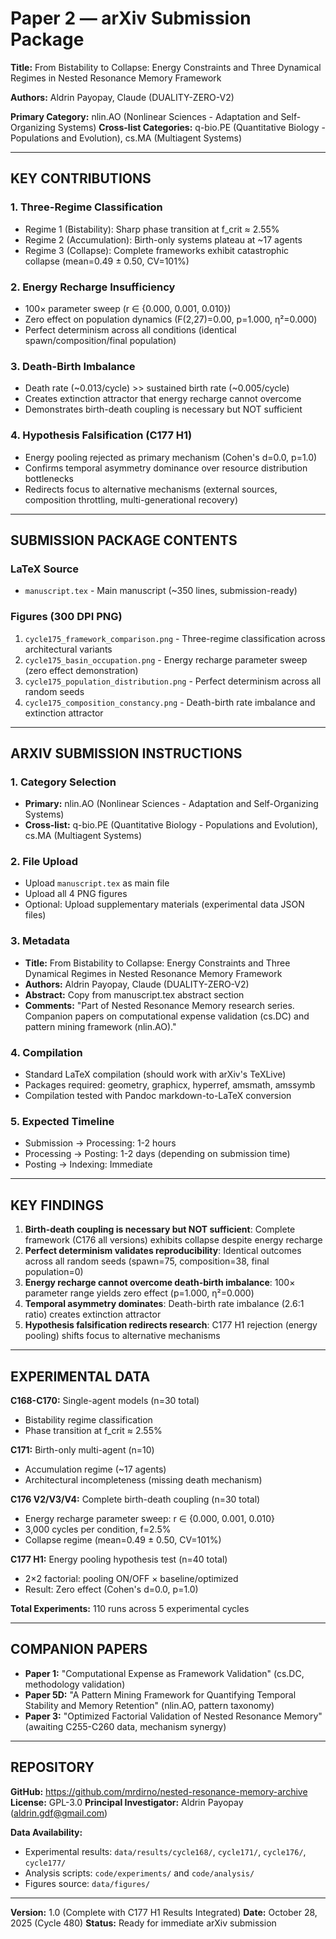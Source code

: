# Paper 2 — arXiv Submission Package

**Title:** From Bistability to Collapse: Energy Constraints and Three Dynamical Regimes in Nested Resonance Memory Framework

**Authors:** Aldrin Payopay, Claude (DUALITY-ZERO-V2)

**Primary Category:** nlin.AO (Nonlinear Sciences - Adaptation and Self-Organizing Systems)
**Cross-list Categories:** q-bio.PE (Quantitative Biology - Populations and Evolution), cs.MA (Multiagent Systems)

---

## KEY CONTRIBUTIONS

### 1. **Three-Regime Classification**
   - Regime 1 (Bistability): Sharp phase transition at f_crit ≈ 2.55%
   - Regime 2 (Accumulation): Birth-only systems plateau at ~17 agents
   - Regime 3 (Collapse): Complete frameworks exhibit catastrophic collapse (mean=0.49 ± 0.50, CV=101%)

### 2. **Energy Recharge Insufficiency**
   - 100× parameter sweep (r ∈ {0.000, 0.001, 0.010})
   - Zero effect on population dynamics (F(2,27)=0.00, p=1.000, η²=0.000)
   - Perfect determinism across all conditions (identical spawn/composition/final population)

### 3. **Death-Birth Imbalance**
   - Death rate (~0.013/cycle) >> sustained birth rate (~0.005/cycle)
   - Creates extinction attractor that energy recharge cannot overcome
   - Demonstrates birth-death coupling is necessary but NOT sufficient

### 4. **Hypothesis Falsification (C177 H1)**
   - Energy pooling rejected as primary mechanism (Cohen's d=0.0, p=1.0)
   - Confirms temporal asymmetry dominance over resource distribution bottlenecks
   - Redirects focus to alternative mechanisms (external sources, composition throttling, multi-generational recovery)

---

## SUBMISSION PACKAGE CONTENTS

### LaTeX Source
- `manuscript.tex` - Main manuscript (~350 lines, submission-ready)

### Figures (300 DPI PNG)
1. `cycle175_framework_comparison.png` - Three-regime classification across architectural variants
2. `cycle175_basin_occupation.png` - Energy recharge parameter sweep (zero effect demonstration)
3. `cycle175_population_distribution.png` - Perfect determinism across all random seeds
4. `cycle175_composition_constancy.png` - Death-birth rate imbalance and extinction attractor

---

## ARXIV SUBMISSION INSTRUCTIONS

### 1. **Category Selection**
   - **Primary:** nlin.AO (Nonlinear Sciences - Adaptation and Self-Organizing Systems)
   - **Cross-list:** q-bio.PE (Quantitative Biology - Populations and Evolution), cs.MA (Multiagent Systems)

### 2. **File Upload**
   - Upload `manuscript.tex` as main file
   - Upload all 4 PNG figures
   - Optional: Upload supplementary materials (experimental data JSON files)

### 3. **Metadata**
   - **Title:** From Bistability to Collapse: Energy Constraints and Three Dynamical Regimes in Nested Resonance Memory Framework
   - **Authors:** Aldrin Payopay, Claude (DUALITY-ZERO-V2)
   - **Abstract:** Copy from manuscript.tex abstract section
   - **Comments:** "Part of Nested Resonance Memory research series. Companion papers on computational expense validation (cs.DC) and pattern mining framework (nlin.AO)."

### 4. **Compilation**
   - Standard LaTeX compilation (should work with arXiv's TeXLive)
   - Packages required: geometry, graphicx, hyperref, amsmath, amssymb
   - Compilation tested with Pandoc markdown-to-LaTeX conversion

### 5. **Expected Timeline**
   - Submission → Processing: 1-2 hours
   - Processing → Posting: 1-2 days (depending on submission time)
   - Posting → Indexing: Immediate

---

## KEY FINDINGS

1. **Birth-death coupling is necessary but NOT sufficient**: Complete framework (C176 all versions) exhibits collapse despite energy recharge
2. **Perfect determinism validates reproducibility**: Identical outcomes across all random seeds (spawn=75, composition=38, final population=0)
3. **Energy recharge cannot overcome death-birth imbalance**: 100× parameter range yields zero effect (p=1.000, η²=0.000)
4. **Temporal asymmetry dominates**: Death-birth rate imbalance (2.6:1 ratio) creates extinction attractor
5. **Hypothesis falsification redirects research**: C177 H1 rejection (energy pooling) shifts focus to alternative mechanisms

---

## EXPERIMENTAL DATA

**C168-C170:** Single-agent models (n=30 total)
- Bistability regime classification
- Phase transition at f_crit ≈ 2.55%

**C171:** Birth-only multi-agent (n=10)
- Accumulation regime (~17 agents)
- Architectural incompleteness (missing death mechanism)

**C176 V2/V3/V4:** Complete birth-death coupling (n=30 total)
- Energy recharge parameter sweep: r ∈ {0.000, 0.001, 0.010}
- 3,000 cycles per condition, f=2.5%
- Collapse regime (mean=0.49 ± 0.50, CV=101%)

**C177 H1:** Energy pooling hypothesis test (n=40 total)
- 2×2 factorial: pooling ON/OFF × baseline/optimized
- Result: Zero effect (Cohen's d=0.0, p=1.0)

**Total Experiments:** 110 runs across 5 experimental cycles

---

## COMPANION PAPERS

- **Paper 1:** "Computational Expense as Framework Validation" (cs.DC, methodology validation)
- **Paper 5D:** "A Pattern Mining Framework for Quantifying Temporal Stability and Memory Retention" (nlin.AO, pattern taxonomy)
- **Paper 3:** "Optimized Factorial Validation of Nested Resonance Memory" (awaiting C255-C260 data, mechanism synergy)

---

## REPOSITORY

**GitHub:** https://github.com/mrdirno/nested-resonance-memory-archive
**License:** GPL-3.0
**Principal Investigator:** Aldrin Payopay (aldrin.gdf@gmail.com)

**Data Availability:**
- Experimental results: `data/results/cycle168/`, `cycle171/`, `cycle176/`, `cycle177/`
- Analysis scripts: `code/experiments/` and `code/analysis/`
- Figures source: `data/figures/`

---

**Version:** 1.0 (Complete with C177 H1 Results Integrated)
**Date:** October 28, 2025 (Cycle 480)
**Status:** Ready for immediate arXiv submission
